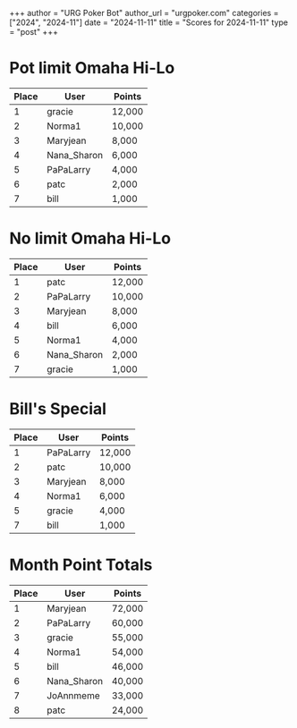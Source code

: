 +++
author = "URG Poker Bot"
author_url = "urgpoker.com"
categories = ["2024", "2024-11"]
date = "2024-11-11"
title = "Scores for 2024-11-11"
type = "post"
+++
# Pot limit Omaha Hi-Lo

| Place | User | Points |
|-------|------|--------|
| 1 | gracie | 12,000 |
| 2 | Norma1 | 10,000 |
| 3 | Maryjean | 8,000 |
| 4 | Nana_Sharon | 6,000 |
| 5 | PaPaLarry | 4,000 |
| 6 | patc | 2,000 |
| 7 | bill | 1,000 |

# No limit Omaha Hi-Lo

| Place | User | Points |
|-------|------|--------|
| 1 | patc | 12,000 |
| 2 | PaPaLarry | 10,000 |
| 3 | Maryjean | 8,000 |
| 4 | bill | 6,000 |
| 5 | Norma1 | 4,000 |
| 6 | Nana_Sharon | 2,000 |
| 7 | gracie | 1,000 |

# Bill's Special

| Place | User | Points |
|-------|------|--------|
| 1 | PaPaLarry | 12,000 |
| 2 | patc | 10,000 |
| 3 | Maryjean | 8,000 |
| 4 | Norma1 | 6,000 |
| 5 | gracie | 4,000 |
| 7 | bill | 1,000 |

# Month Point Totals

| Place | User | Points |
|-------|------|--------|
| 1 | Maryjean | 72,000 |
| 2 | PaPaLarry | 60,000 |
| 3 | gracie | 55,000 |
| 4 | Norma1 | 54,000 |
| 5 | bill | 46,000 |
| 6 | Nana_Sharon | 40,000 |
| 7 | JoAnnmeme | 33,000 |
| 8 | patc | 24,000 |
